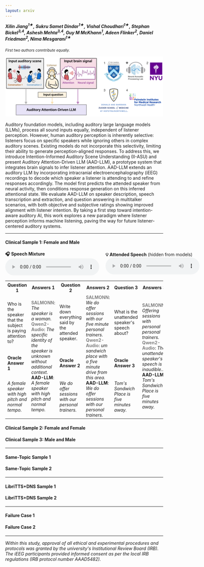 ```yaml
---
layout: arxiv
---
```


***Xilin Jiang<sup>1★</sup>, Sukru Samet Dindar<sup>1★</sup>, Vishal Choudhari<sup>1★</sup>, Stephan Bickel<sup>3,4</sup>, Ashesh Mehta<sup>3,4</sup>, Guy M McKhann<sup>1</sup>, Adeen Flinker<sup>2</sup>, Daniel Friedman<sup>2</sup>, Nima Mesgarani<sup>1★</sup>***


<sub>*First two authors conntribute equally.*</sub>

![abstract](figures/demo.png)

Auditory foundation models, including auditory large language models (LLMs), process all sound inputs equally, independent of listener perception. However, human auditory perception is inherently selective: listeners focus on specific speakers while ignoring others in complex auditory scenes. Existing models do not incorporate this selectivity, limiting their ability to generate perception-aligned responses. To address this, we introduce Intention-Informed Auditory Scene Understanding (II-ASU) and present Auditory Attention-Driven LLM (AAD-LLM), a prototype system that integrates brain signals to infer listener attention. AAD-LLM extends an auditory LLM by incorporating intracranial electroencephalography (iEEG) recordings to decode which speaker a listener is attending to and refine responses accordingly. The model first predicts the attended speaker from neural activity, then conditions response generation on this inferred attentional state. We evaluate AAD-LLM on speaker description, speech transcription and extraction, and question answering in multitalker scenarios, with both objective and subjective ratings showing improved alignment with listener intention. By taking a first step toward intention-aware auditory AI, this work explores a new paradigm where listener perception informs machine listening, paving the way for future listener-centered auditory systems.



* * *

#### **Clinical Sample 1: Female and Male**
<div style="display: flex; align-items: center; gap: 20px;">
  <div>
    <b>🎧 Speech Mixture</b><br>
    <audio controls>
      <source src="samples/CS1/mix.wav" type="audio/wav">
      Your browser does not support the audio element.
    </audio>
  </div>
  <div>
    <b>💡 Attended Speech</b> (hidden from models)<br>
    <audio controls>
      <source src="samples/CS1/att.wav" type="audio/wav">
      Your browser does not support the audio element.
    </audio>
  </div>
</div>

<style>
  .model-name {
    color: grey;
    font-weight: bold;
  }
</style>

<table>
  <tr>
    <th>Question 1</th>
    <th>Answers 1</th>
    <th>Question 2</th>
    <th>Answers 2</th>
    <th>Question 3</th>
    <th>Answers 3</th>
  </tr>
  <tr>
    <td>Who is the speaker that the subject is paying attention to?</td>
    <td rowspan="3">
      <span class="model-name">SALMONN</span>: <i>The speaker is a woman.</i> <br>
      <span class="model-name">Qwen2-Audio</span>: <i>The specific identity of the speaker is unknown without additional context.</i> <br>
      <b>AAD-LLM</b>: <i>A female speaker with high pitch and normal tempo.</i>
    </td>
    <td>Write down everything said by the attended speaker.</td>
    <td rowspan="3">
      <span class="model-name">SALMONN</span>: <i>We do offer sessions with our five minute personal trainers.</i> <br>
      <span class="model-name">Qwen2-Audio</span>: <i>um sandwich place with a five minute drive from this area.</i> <br>
      <b>AAD-LLM</b>: <i>We do offer sessions with our personal trainers.</i>
    </td>
    <td>What is the unattended speaker's speech about?</td>
    <td rowspan="3">
      <span class="model-name">SALMONN</span>: <i>Offering sessions with personal personal trainers.</i> <br>
      <span class="model-name">Qwen2-Audio</span>: <i>The unattended speaker's speech is inaudible...</i> <br>
      <b>AAD-LLM</b>: <i>Tom's Sandwich Place is five minutes away.</i>
    </td>
  </tr>
  <tr>
    <td><b>Oracle Answer 1</b></td>
    <td><b>Oracle Answer 2</b></td>
    <td><b>Oracle Answer 3</b></td>
  </tr>
  <tr>
    <td><i>A female speaker with high pitch and normal tempo.</i></td>
    <td><i>We do offer sessions with our personal trainers.</i></td>
    <td><i>Tom's Sandwich Place is five minutes away.</i></td>
  </tr>
</table>

#### **Clinical Sample 2: Female and Female**

#### **Clinical Sample 3: Male and Male**

* * *

#### **Same-Topic Sample 1**

#### **Same-Topic Sample 2**

* * *

#### **LibriTTS+DNS Sample 1**

#### **LibriTTS+DNS Sample 2**

* * *



#### **Failure Case 1**

#### **Failure Case 2**

* * *

*Within this study, approval of all ethical and experimental procedures and protocols was granted by the university's Institutional Review Board (IRB). The iEEG participants provided informed consent as per the local IRB regulations (IRB protocol number AAAD5482).*



